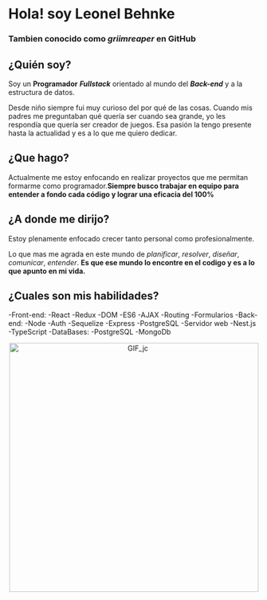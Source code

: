 # **Hola! soy Leonel Behnke**
### Tambien conocido como _griimreaper_ en GitHub

## **¿Quién soy?**
Soy un **Programador** ***Fullstack*** orientado al mundo del ***Back-end*** y a la estructura de datos.

Desde niño siempre fui muy curioso del por qué de las cosas. Cuando mis padres me preguntaban qué quería ser cuando sea grande, yo les respondía que quería ser creador de juegos. Esa pasión la tengo presente hasta la actualidad y es a lo que me quiero dedicar.

## **¿Que hago?**
Actualmente me estoy enfocando en realizar proyectos que me permitan formarme como programador.**Siempre busco trabajar en equipo para entender a fondo cada código y lograr una eficacia del 100%**

## **¿A donde me dirijo?**
Estoy plenamente enfocado crecer tanto personal como profesionalmente.

Lo que mas me agrada en este mundo de *planificar*, *resolver*, *diseñar*, *comunicar*, *entender*.
**Es que ese mundo lo encontre en el codigo y es a lo que apunto en mi vida.**

## **¿Cuales son mis habilidades?**
-Front-end:
  -React
  -Redux
  -DOM
  -ES6
  -AJAX
  -Routing
  -Formularios
-Back-end:
  -Node
  -Auth
  -Sequelize
  -Express
  -PostgreSQL
  -Servidor web
  -Nest.js
  -TypeScript
-DataBases:
  -PostgreSQL
  -MongoDb

<p align="center">
  <img src="https://78.media.tumblr.com/69b74540b716c22f78bacdff91f02bf2/tumblr_inline_p80m8wJkm61r4kz8i_540.gif" alt="GIF_jc" width="500"/>
</p>


